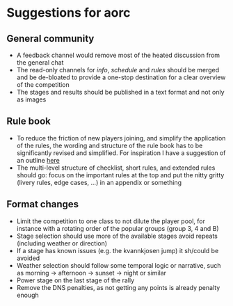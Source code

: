 # Suggestions for aorc

## General community
* A feedback channel would remove most of the heated discussion from the general chat
* The read-only channels for _info_, _schedule_ and _rules_ should be merged and be de-bloated to provide a one-stop destination for a clear overview of the competition
* The stages and results should be published in a text format and not only as images

## Rule book
* To reduce the friction of new players joining, and simplify the application of the rules, the wording and structure of the rule book has to be significantly revised and simplified. For inspiration I have a suggestion of an outline [here](https://github.com/xlsrln/aorcs/blob/main/rules.md)
* The multi-level structure of checklist, short rules, and extended rules should go: focus on the important rules at the top and put the nitty gritty (livery rules, edge cases, ...) in an appendix or something

## Format changes

* Limit the competition to one class to not dilute the player pool, for instance with a rotating order of the popular groups (group 3, 4 and B) 
* Stage selection should use more of the available stages avoid repeats (including weather or direction)
* If a stage has known issues (e.g. the kvannkjosen jump) it sh/could be avoided
* Weather selection should follow some temporal logic or narrative, such as morning -> afternoon -> sunset -> night or similar
* Power stage on the last stage of the rally
* Remove the DNS penalties, as not getting any points is already penalty enough

